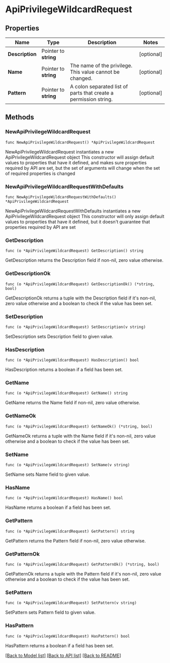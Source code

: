 # ApiPrivilegeWildcardRequest

## Properties

Name | Type | Description | Notes
------------ | ------------- | ------------- | -------------
**Description** | Pointer to **string** |  | [optional] 
**Name** | Pointer to **string** | The name of the privilege.  This value cannot be changed. | [optional] 
**Pattern** | Pointer to **string** | A colon separated list of parts that create a permission string. | [optional] 

## Methods

### NewApiPrivilegeWildcardRequest

`func NewApiPrivilegeWildcardRequest() *ApiPrivilegeWildcardRequest`

NewApiPrivilegeWildcardRequest instantiates a new ApiPrivilegeWildcardRequest object
This constructor will assign default values to properties that have it defined,
and makes sure properties required by API are set, but the set of arguments
will change when the set of required properties is changed

### NewApiPrivilegeWildcardRequestWithDefaults

`func NewApiPrivilegeWildcardRequestWithDefaults() *ApiPrivilegeWildcardRequest`

NewApiPrivilegeWildcardRequestWithDefaults instantiates a new ApiPrivilegeWildcardRequest object
This constructor will only assign default values to properties that have it defined,
but it doesn't guarantee that properties required by API are set

### GetDescription

`func (o *ApiPrivilegeWildcardRequest) GetDescription() string`

GetDescription returns the Description field if non-nil, zero value otherwise.

### GetDescriptionOk

`func (o *ApiPrivilegeWildcardRequest) GetDescriptionOk() (*string, bool)`

GetDescriptionOk returns a tuple with the Description field if it's non-nil, zero value otherwise
and a boolean to check if the value has been set.

### SetDescription

`func (o *ApiPrivilegeWildcardRequest) SetDescription(v string)`

SetDescription sets Description field to given value.

### HasDescription

`func (o *ApiPrivilegeWildcardRequest) HasDescription() bool`

HasDescription returns a boolean if a field has been set.

### GetName

`func (o *ApiPrivilegeWildcardRequest) GetName() string`

GetName returns the Name field if non-nil, zero value otherwise.

### GetNameOk

`func (o *ApiPrivilegeWildcardRequest) GetNameOk() (*string, bool)`

GetNameOk returns a tuple with the Name field if it's non-nil, zero value otherwise
and a boolean to check if the value has been set.

### SetName

`func (o *ApiPrivilegeWildcardRequest) SetName(v string)`

SetName sets Name field to given value.

### HasName

`func (o *ApiPrivilegeWildcardRequest) HasName() bool`

HasName returns a boolean if a field has been set.

### GetPattern

`func (o *ApiPrivilegeWildcardRequest) GetPattern() string`

GetPattern returns the Pattern field if non-nil, zero value otherwise.

### GetPatternOk

`func (o *ApiPrivilegeWildcardRequest) GetPatternOk() (*string, bool)`

GetPatternOk returns a tuple with the Pattern field if it's non-nil, zero value otherwise
and a boolean to check if the value has been set.

### SetPattern

`func (o *ApiPrivilegeWildcardRequest) SetPattern(v string)`

SetPattern sets Pattern field to given value.

### HasPattern

`func (o *ApiPrivilegeWildcardRequest) HasPattern() bool`

HasPattern returns a boolean if a field has been set.


[[Back to Model list]](../README.md#documentation-for-models) [[Back to API list]](../README.md#documentation-for-api-endpoints) [[Back to README]](../README.md)


